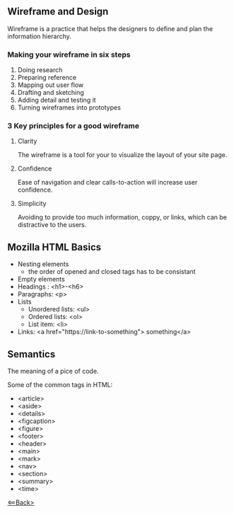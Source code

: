 ## Wireframe and Design

Wireframe is a practice that helps the designers to define and plan the information hierarchy.

### Making your wireframe in six steps

1. Doing research
2. Preparing reference
3. Mapping out user flow
4. Drafting and sketching
5. Adding detail and testing it
6. Turning wireframes into prototypes

### 3 Key principles for a good wireframe

1. Clarity

    The wireframe is a tool for your to visualize the layout of your site page.

2. Confidence

    Ease of navigation and clear calls-to-action will increase user confidence.

3. Simplicity
    
    Avoiding to provide too much information, coppy, or links, which can be distractive to the users.

## Mozilla HTML Basics

- Nesting elements
  - the order of opened and closed tags has to be consistant   
- Empty elements
- Headings : \<h1>-\<h6>
- Paragraphs: \<p>
- Lists
  - Unordered lists: \<ul>
  - Ordered lists: \<ol>
  - List item: \<li>
- Links: \<a href="https://link-to-something"> something\</a>
  

## Semantics

The meaning of a pice of code.

Some of the common tags in HTML:

- \<article>
- \<aside>
- \<details>
- \<figcaption>
- \<figure>
- \<footer>
- \<header>
- \<main>
- \<mark>
- \<nav>
- \<section>
- \<summary>
- \<time>


[<==Back>](README.md)